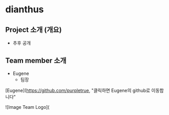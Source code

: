 # dianthus
## Project 소개 (개요)
- 추후 공개

## Team member 소개
- Eugene
  - 팀장

[Eugene](https://github.com/purpletrue, "클릭하면 Eugene의 github로 이동합니다"

![Image Team Logo](
